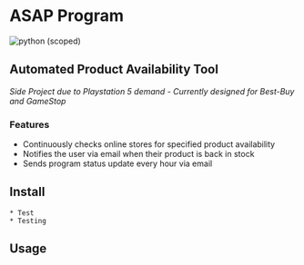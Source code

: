 # ASAP Program
![python (scoped)](https://img.shields.io/badge/python-3.8-blue)

## Automated Product Availability Tool 
*Side Project due to Playstation 5 demand* - 
*Currently designed for Best-Buy and GameStop*

### Features
* Continuously checks online stores for specified product availability
* Notifies the user via email when their product is back in stock
* Sends program status update every hour via email

## Install

```
* Test
* Testing
```

## Usage

```

```
